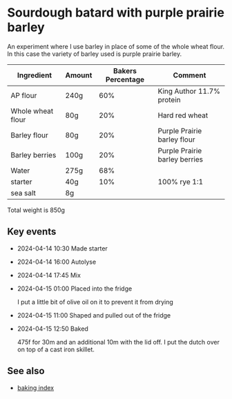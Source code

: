 # Sourdough batard with purple prairie barley

An experiment where I use barley in place of some of the whole wheat flour. In this case the variety of barley used is purple prairie barley.

| Ingredient | Amount | Bakers Percentage | Comment |
| --- | --- | --- | --- |
| AP flour | 240g | 60% | King Author 11.7% protein |
| Whole wheat flour | 80g | 20% | Hard red wheat |
| Barley flour | 80g | 20% | Purple Prairie barley flour |
| Barley berries | 100g | 20% | Purple Prairie barley berries |
| Water | 275g | 68% |  |
| starter | 40g | 10% | 100% rye 1:1 |
| sea salt | 8g |  |  |

Total weight is 850g

## Key events

- 2024-04-14 10:30 Made starter
- 2024-04-14 16:00 Autolyse
- 2024-04-14 17:45 Mix
- 2024-04-15 01:00 Placed into the fridge

  I put a little bit of olive oil on it to prevent it from drying

- 2024-04-15 11:00 Shaped and pulled out of the fridge
- 2024-04-15 12:50 Baked

  475f for 30m and an additional 10m with the lid off. I put the dutch over on top of a cast iron skillet.

## See also

- [baking index](../dex/baking.md)
